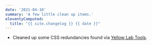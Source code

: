 ```yaml
---
date: '2021-04-10'
summary: 'A few little clean up items.'
eleventyComputed:
  title: "{{ site.changelog }} {{ date }}"
---
```


* Cleaned up some CSS redundancies found via [Yellow Lab Tools](https://yellowlab.tools/).
